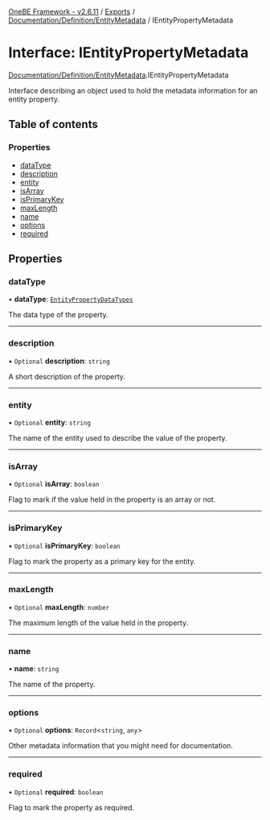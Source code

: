 [OneBE Framework - v2.6.11](../README.md) / [Exports](../modules.md) / [Documentation/Definition/EntityMetadata](../modules/Documentation_Definition_EntityMetadata.md) / IEntityPropertyMetadata

# Interface: IEntityPropertyMetadata

[Documentation/Definition/EntityMetadata](../modules/Documentation_Definition_EntityMetadata.md).IEntityPropertyMetadata

Interface describing an object used to hold the metadata information
for an entity property.

## Table of contents

### Properties

- [dataType](Documentation_Definition_EntityMetadata.IEntityPropertyMetadata.md#datatype)
- [description](Documentation_Definition_EntityMetadata.IEntityPropertyMetadata.md#description)
- [entity](Documentation_Definition_EntityMetadata.IEntityPropertyMetadata.md#entity)
- [isArray](Documentation_Definition_EntityMetadata.IEntityPropertyMetadata.md#isarray)
- [isPrimaryKey](Documentation_Definition_EntityMetadata.IEntityPropertyMetadata.md#isprimarykey)
- [maxLength](Documentation_Definition_EntityMetadata.IEntityPropertyMetadata.md#maxlength)
- [name](Documentation_Definition_EntityMetadata.IEntityPropertyMetadata.md#name)
- [options](Documentation_Definition_EntityMetadata.IEntityPropertyMetadata.md#options)
- [required](Documentation_Definition_EntityMetadata.IEntityPropertyMetadata.md#required)

## Properties

### dataType

• **dataType**: [`EntityPropertyDataTypes`](../enums/Documentation_Definition_DataTypes.EntityPropertyDataTypes.md)

The data type of the property.

___

### description

• `Optional` **description**: `string`

A short description of the property.

___

### entity

• `Optional` **entity**: `string`

The name of the entity used to describe the value of the property.

___

### isArray

• `Optional` **isArray**: `boolean`

Flag to mark if the value held in the property is an array or not.

___

### isPrimaryKey

• `Optional` **isPrimaryKey**: `boolean`

Flag to mark the property as a primary key for the entity.

___

### maxLength

• `Optional` **maxLength**: `number`

The maximum length of the value held in the property.

___

### name

• **name**: `string`

The name of the property.

___

### options

• `Optional` **options**: `Record`<`string`, `any`\>

Other metadata information that you might need for documentation.

___

### required

• `Optional` **required**: `boolean`

Flag to mark the property as required.
